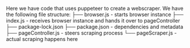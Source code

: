 Here we have code that uses puppeteer to create a webscraper. We have the following file structure:
├── browser.js - starts browser instance
├── index.js - receives browser instance and hands it over to pageController
├── package-lock.json 
├── package.json - dependencies and metadata
├── pageController.js - steers scraping process
└── pageScraper.js - actual scraping happens here

